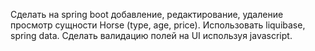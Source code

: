 Сделать на spring boot добавление, редактирование, удаление просмотр сущности Horse (type, age, price). Использовать liquibase, spring data. Сделать валидацию полей на UI используя javascript.
